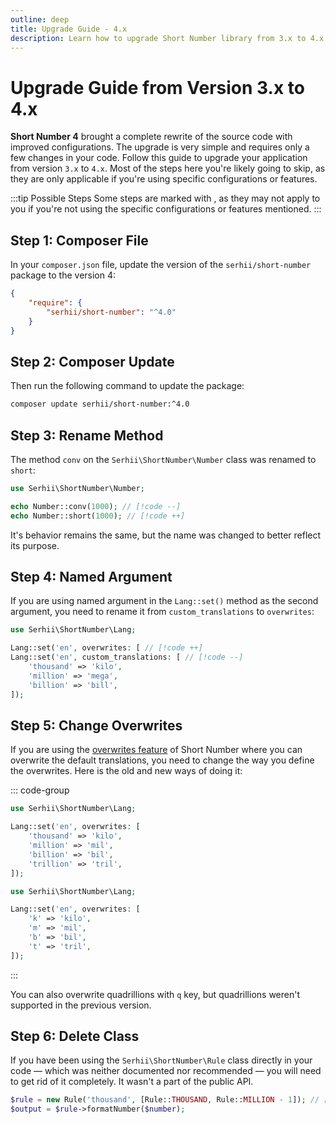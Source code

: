 ```yaml
---
outline: deep
title: Upgrade Guide - 4.x
description: Learn how to upgrade Short Number library from 3.x to 4.x
---
```


# Upgrade Guide from Version 3.x to 4.x

**Short Number 4** brought a complete rewrite of the source code with improved configurations. The upgrade is very simple and requires only a few changes in your code. Follow this guide to upgrade your application from version `3.x` to `4.x`. Most of the steps here you're likely going to skip, as they are only applicable if you're using specific configurations or features.

:::tip Possible Steps
Some steps are marked with <Badge type="warning" text="possible" />, as they may not apply to you if you're not using the specific configurations or features mentioned.
:::

## Step 1: Composer File
In your `composer.json` file, update the version of the `serhii/short-number` package to the version 4:

```json
{
    "require": {
        "serhii/short-number": "^4.0"
    }
}
```

## Step 2: Composer Update
Then run the following command to update the package:

```bash
composer update serhii/short-number:^4.0
```

## Step 3: Rename Method
The method `conv` on the `Serhii\ShortNumber\Number` class was renamed to `short`:


```php
use Serhii\ShortNumber\Number;

echo Number::conv(1000); // [!code --]
echo Number::short(1000); // [!code ++]
```

It's behavior remains the same, but the name was changed to better reflect its purpose.

## Step 4: Named Argument <Badge type="warning" text="possible" />
If you are using named argument in the `Lang::set()` method as the second argument, you need to rename it from `custom_translations` to `overwrites`:

```php
use Serhii\ShortNumber\Lang;

Lang::set('en', overwrites: [ // [!code ++]
Lang::set('en', custom_translations: [ // [!code --]
    'thousand' => 'kilo',
    'million' => 'mega',
    'billion' => 'bill',
]);
```

## Step 5: Change Overwrites <Badge type="warning" text="possible" />
If you are using the [overwrites feature](/4.x/configurations/language.html#overwrite-translations) of Short Number where you can overwrite the default translations, you need to change the way you define the overwrites. Here is the old and new ways of doing it:

::: code-group
```php [Old Way]
use Serhii\ShortNumber\Lang;

Lang::set('en', overwrites: [
    'thousand' => 'kilo',
    'million' => 'mil',
    'billion' => 'bil',
    'trillion' => 'tril',
]);
```
```php [New Way]
use Serhii\ShortNumber\Lang;

Lang::set('en', overwrites: [
    'k' => 'kilo',
    'm' => 'mil',
    'b' => 'bil',
    't' => 'tril',
]);
```
:::

You can also overwrite quadrillions with `q` key, but quadrillions weren't supported in the previous version.

## Step 6: Delete Class <Badge type="warning" text="possible" />
If you have been using the `Serhii\ShortNumber\Rule` class directly in your code — which was neither documented nor recommended — you will need to get rid of it completely. It wasn't a part of the public API.

```php
$rule = new Rule('thousand', [Rule::THOUSAND, Rule::MILLION - 1]); // [!code --:2]
$output = $rule->formatNumber($number);
```